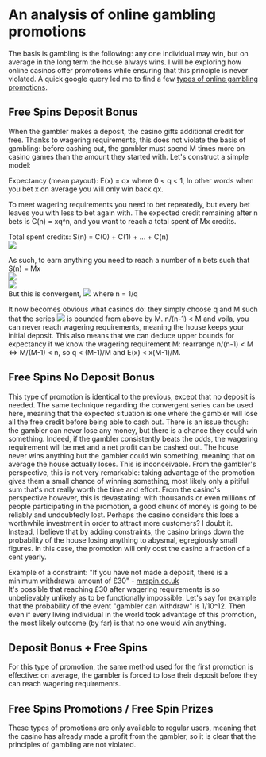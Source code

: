 # An analysis of online gambling promotions

The basis is gambling is the following: any one individual may win, but on average in the long term the house always wins. I will be exploring how online casinos offer promotions while ensuring that this principle is never violated. A quick google query led me to find a few [types of online gambling promotions](https://www.vegasslotsonline.com/free-spins/).

## Free Spins Deposit Bonus
When the gambler makes a deposit, the casino gifts additional credit for free. Thanks to wagering requirements, this does not violate the basis of gambling: before cashing out, the gambler must spend M times more on casino games than the amount they started with. Let's construct a simple model:

Expectancy (mean payout): E(x) = qx where 0 < q < 1, In other words when you bet x on average you will only win back qx.

To meet wagering requirements you need to bet repeatedly, but every bet leaves you with less to bet again with. The expected credit remaining after n bets is
C(n) = xq^n, and you want to reach a total spent of Mx credits.

Total spent credits: S(n) = C(0) + C(1) + ... + C(n)<br>
<img src="https://render.githubusercontent.com/render/math?math=$S(n) = x\sum_{i=0}^{\infty} q^{i}$">

As such, to earn anything you need to reach a number of n bets such that
S(n) = Mx <br>
<img src="https://render.githubusercontent.com/render/math?math=$\Leftrightarrow x\sum_{i=0}^{\infty} q^{i} = Mx$"> <br>
<img src="https://render.githubusercontent.com/render/math?math=$\Leftrightarrow \sum_{i=0}^{\infty} q^{i} = M$"> <br>
But this is convergent, <img src="https://render.githubusercontent.com/render/math?math=\lim_{i\to\infty} \sum_{i=0}^{\infty} q^{i} = n/(n-1)"> where n = 1/q

It now becomes obvious what casinos do: they simply choose q and M such that the series <img src="https://render.githubusercontent.com/render/math?math=\sum_{i=0}^{\infty} q^{i}"> is bounded from above by M.
n/(n-1) < M and voila, you can never reach wagering requirements, meaning the house keeps your initial deposit. This also means that we can deduce upper bounds for expectancy if we know the wagering requirement M: rearrange n/(n-1) < M <=> M/(M-1) < n,  so q < (M-1)/M and E(x) < x(M-1)/M.

## Free Spins No Deposit Bonus
This type of promotion is identical to the previous, except that no deposit is needed. The same technique regarding the convergent series can be used here, meaning that the expected situation is one where the gambler will lose all the free credit before being able to cash out. There is an issue though: the gambler can never lose any money, but there is a chance they could win something. Indeed, if the gambler consistently beats the odds, the wagering requirement will be met and a net profit can be cashed out. The house never wins anything but the gambler could win something, meaning that on average the house actually loses. This is inconceivable. From the gambler's perspective, this is not very remarkable: taking advantage of the promotion gives them a small chance of winning something, most likely only a pitiful sum that's not really worth the time and effort. From the casino's perspective however, this is devastating: with thousands or even millions of people participating in the promotion, a good chunk of money is going to be reliably and undoubtedly lost. Perhaps the casino considers this loss a worthwhile investment in order to attract more customers? I doubt it. Instead, I believe that by adding constraints, the casino brings down the probability of the house losing anything to abysmal, egregiously small figures. In this case, the promotion will only cost the casino a fraction of a cent yearly.

Example of a constraint:
"If you have not made a deposit, there is a minimum withdrawal amount of £30" - [mrspin.co.uk](https://www.mrspin.co.uk/our-terms/terms-and-conditions/)<br>
It's possible that reaching £30 after wagering requirements is so unbelievably unlikely as to be functionally impossible. Let's say for example that the probability of the event "gambler can withdraw" is 1/10^12. Then even if every living individual in the world took advantage of this promotion, the most likely outcome (by far) is that no one would win anything.

## Deposit Bonus + Free Spins
For this type of promotion, the same method used for the first promotion is effective: on average, the gambler is forced to lose their deposit before they can reach wagering requirements.

## Free Spins Promotions / Free Spin Prizes
These types of promotions are only available to regular users, meaning that the casino has already made a profit from the gambler, so it is clear that the principles of gambling are not violated.

